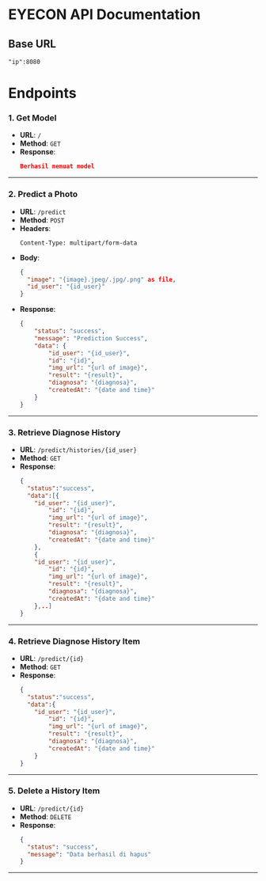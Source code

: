 
# EYECON API Documentation

## Base URL
```
"ip":8080
```


# Endpoints

### 1. Get Model
- **URL**: `/`
- **Method**: `GET`  
- **Response**:
  ```json
  Berhasil memuat model
  ```

---

### 2. Predict a Photo
- **URL**: `/predict`
- **Method**: `POST`  
- **Headers**:  
  ```
  Content-Type: multipart/form-data
  ```
- **Body**:
  ```json
  {
    "image": "{image}.jpeg/.jpg/.png" as file,
    "id_user": "{id_user}"
  }
  ```
- **Response**:
  ```json
  {
      "status": "success",
      "message": "Prediction Success",
      "data": {
          "id_user": "{id_user}",
          "id": "{id}",
          "img_url": "{url of image}",
          "result": "{result}",
          "diagnosa": "{diagnosa}",
          "createdAt": "{date and time}"
      }
  }
  ```

---

### 3. Retrieve Diagnose History
- **URL**: `/predict/histories/{id_user}`
- **Method**: `GET`  
- **Response**:
  ```json
  {
    "status":"success",
    "data":[{
      "id_user": "{id_user}",
          "id": "{id}",
          "img_url": "{url of image}",
          "result": "{result}",
          "diagnosa": "{diagnosa}",
          "createdAt": "{date and time}"
      },
      {
      "id_user": "{id_user}",
          "id": "{id}",
          "img_url": "{url of image}",
          "result": "{result}",
          "diagnosa": "{diagnosa}",
          "createdAt": "{date and time}"
      },..]
  }
  ```

---

### 4. Retrieve Diagnose History Item
- **URL**: `/predict/{id}`
- **Method**: `GET`  
- **Response**:
  ```json
  {
    "status":"success",
    "data":{
      "id_user": "{id_user}",
          "id": "{id}",
          "img_url": "{url of image}",
          "result": "{result}",
          "diagnosa": "{diagnosa}",
          "createdAt": "{date and time}"
      }
  }
  ```

---

### 5. Delete a History Item
- **URL**: `/predict/{id}`
- **Method**: `DELETE`  
- **Response**:
  ```json
  {
    "status": "success",
    "message": "Data berhasil di hapus"
  }
  ```

---
